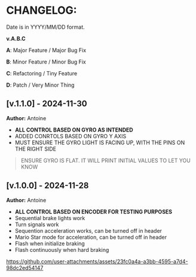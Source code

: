 # CHANGELOG:

Date is in YYYY/MM/DD format.

**v.A.B.C**

**A**: Major Feature / Major Bug Fix

**B**: Minor Feature / Minor Bug Fix

**C**: Refactoring / Tiny Feature

**D**: Patch / Very Minor Thing


## [v.1.1.0] - 2024-11-30
**Author:** Antoine
-   **ALL CONTROL BASED ON GYRO AS INTENDED**
-   ADDED CONRTOLS BASED ON GYRO Y AXIS
-   MUST ENSURE THE GYRO LIGHT IS FACING UP, WITH THE PINS ON THE RIGHT SIDE
> ENSURE GYRO IS FLAT. IT WILL PRINT INITIAL VALUES TO LET YOU KNOW

## [v.1.0.0] - 2024-11-28
**Author:** Antoine
-   **ALL CONTROL BASED ON ENCODER FOR TESTING PURPOSES**
-   Sequential brake lights work
-   Turn signals work
-   Sequention acceleration works, can be turned off in header
-   Mario Star mode for acceleration, can be turned off in header
-   Flash when initialize braking
-   Flash continuously when hard braking

https://github.com/user-attachments/assets/23fc0a4a-a3bb-4595-a7d4-98dc2ed54147

